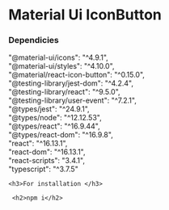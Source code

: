 <h1>Material Ui IconButton </h1>


<h3>Dependicies</h3>
   
   
   "@material-ui/icons": "^4.9.1",<br>
    "@material-ui/styles": "^4.10.0",<br>
    "@material/react-icon-button": "^0.15.0",<br>
    "@testing-library/jest-dom": "^4.2.4",<br>
    "@testing-library/react": "^9.5.0",<br>
    "@testing-library/user-event": "^7.2.1",<br>
    "@types/jest": "^24.9.1",<br>
    "@types/node": "^12.12.53",<br>
    "@types/react": "^16.9.44",<br>
    "@types/react-dom": "^16.9.8",<br>
    "react": "^16.13.1",<br>
    "react-dom": "^16.13.1",<br>
    "react-scripts": "3.4.1",<br>
    "typescript": "^3.7.5"<br>
    
    
    <h3>For installation </h3>
    
     <h2>npm i</h2>
     
     
     
     
